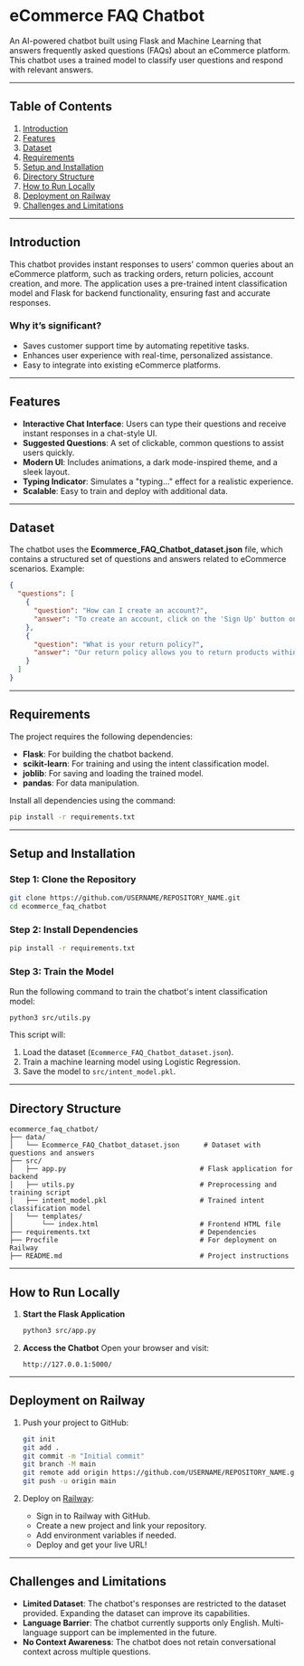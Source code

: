 # **eCommerce FAQ Chatbot**

An AI-powered chatbot built using Flask and Machine Learning that answers frequently asked questions (FAQs) about an eCommerce platform. This chatbot uses a trained model to classify user questions and respond with relevant answers.

---

## **Table of Contents**
1. [Introduction](#introduction)
2. [Features](#features)
3. [Dataset](#dataset)
4. [Requirements](#requirements)
5. [Setup and Installation](#setup-and-installation)
6. [Directory Structure](#directory-structure)
7. [How to Run Locally](#how-to-run-locally)
8. [Deployment on Railway](#deployment-on-railway)
9. [Challenges and Limitations](#challenges-and-limitations)

---

## **Introduction**
This chatbot provides instant responses to users' common queries about an eCommerce platform, such as tracking orders, return policies, account creation, and more. The application uses a pre-trained intent classification model and Flask for backend functionality, ensuring fast and accurate responses.

### **Why it’s significant?**
- Saves customer support time by automating repetitive tasks.
- Enhances user experience with real-time, personalized assistance.
- Easy to integrate into existing eCommerce platforms.

---

## **Features**
- **Interactive Chat Interface**: Users can type their questions and receive instant responses in a chat-style UI.
- **Suggested Questions**: A set of clickable, common questions to assist users quickly.
- **Modern UI**: Includes animations, a dark mode-inspired theme, and a sleek layout.
- **Typing Indicator**: Simulates a "typing..." effect for a realistic experience.
- **Scalable**: Easy to train and deploy with additional data.

---

## **Dataset**
The chatbot uses the **Ecommerce_FAQ_Chatbot_dataset.json** file, which contains a structured set of questions and answers related to eCommerce scenarios. Example:

```json
{
  "questions": [
    {
      "question": "How can I create an account?",
      "answer": "To create an account, click on the 'Sign Up' button on the top right corner of our website and follow the instructions to complete the registration process."
    },
    {
      "question": "What is your return policy?",
      "answer": "Our return policy allows you to return products within 30 days of purchase for a full refund, provided they are in their original condition and packaging."
    }
  ]
}
```

---

## **Requirements**
The project requires the following dependencies:
- **Flask**: For building the chatbot backend.
- **scikit-learn**: For training and using the intent classification model.
- **joblib**: For saving and loading the trained model.
- **pandas**: For data manipulation.

Install all dependencies using the command:
```bash
pip install -r requirements.txt
```

---

## **Setup and Installation**

### **Step 1: Clone the Repository**
```bash
git clone https://github.com/USERNAME/REPOSITORY_NAME.git
cd ecommerce_faq_chatbot
```

### **Step 2: Install Dependencies**
```bash
pip install -r requirements.txt
```

### **Step 3: Train the Model**
Run the following command to train the chatbot's intent classification model:
```bash
python3 src/utils.py
```

This script will:
1. Load the dataset (`Ecommerce_FAQ_Chatbot_dataset.json`).
2. Train a machine learning model using Logistic Regression.
3. Save the model to `src/intent_model.pkl`.

---

## **Directory Structure**
```
ecommerce_faq_chatbot/
├── data/
│   └── Ecommerce_FAQ_Chatbot_dataset.json      # Dataset with questions and answers
├── src/
│   ├── app.py                                 # Flask application for backend
│   ├── utils.py                               # Preprocessing and training script
│   ├── intent_model.pkl                       # Trained intent classification model
│   └── templates/
│       └── index.html                         # Frontend HTML file
├── requirements.txt                           # Dependencies
├── Procfile                                   # For deployment on Railway
├── README.md                                  # Project instructions
```

---

## **How to Run Locally**
1. **Start the Flask Application**
   ```bash
   python3 src/app.py
   ```

2. **Access the Chatbot**
   Open your browser and visit:
   ```
   http://127.0.0.1:5000/
   ```

---

## **Deployment on Railway**
1. Push your project to GitHub:
   ```bash
   git init
   git add .
   git commit -m "Initial commit"
   git branch -M main
   git remote add origin https://github.com/USERNAME/REPOSITORY_NAME.git
   git push -u origin main
   ```

2. Deploy on [Railway](https://railway.app/):
   - Sign in to Railway with GitHub.
   - Create a new project and link your repository.
   - Add environment variables if needed.
   - Deploy and get your live URL!

---

## **Challenges and Limitations**
- **Limited Dataset**: The chatbot's responses are restricted to the dataset provided. Expanding the dataset can improve its capabilities.
- **Language Barrier**: The chatbot currently supports only English. Multi-language support can be implemented in the future.
- **No Context Awareness**: The chatbot does not retain conversational context across multiple questions.
